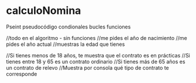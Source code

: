 # calculoNomina
Pseint pseudocódigo condionales bucles funciones

//todo en el algoritmo - sin funciones
//me pides el año de nacimiento
//me pides el año actual
//muestras la edad que tienes

//Si tienes menos de 18 años, te muestra que el contrato es en prácticas
//Si tienes entre 18 y 65 es un contrato ordinario
//Si tienes más de 65 años es un contrato de relevo
//Muestra por consola qué tipo de contrato te corresponde
